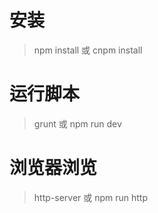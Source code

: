 # 安装
> npm install  或  cnpm install

# 运行脚本

> grunt  或  npm run dev

# 浏览器浏览
> http-server  或  npm run http